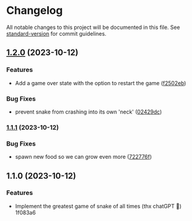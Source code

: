 # Changelog

All notable changes to this project will be documented in this file. See [standard-version](https://github.com/conventional-changelog/standard-version) for commit guidelines.

## [1.2.0](https://github.com/dleitter/conventional-snake/compare/v1.1.1...v1.2.0) (2023-10-12)


### Features

* Add a game over state with the option to restart the game ([f2502eb](https://github.com/dleitter/conventional-snake/commit/f2502eb3c371db69bb0d411b5e78e43321ea2749))


### Bug Fixes

* prevent snake from crashing into its own 'neck' ([02429dc](https://github.com/dleitter/conventional-snake/commit/02429dcb01976f1c4d5f708a07848582841ee6a4))

### [1.1.1](https://github.com/dleitter/conventional-snake/compare/v1.1.0...v1.1.1) (2023-10-12)


### Bug Fixes

* spawn new food so we can grow even more ([722776f](https://github.com/dleitter/conventional-snake/commit/722776f13042fb40d27571c9f6d9d8f39909e82e))

## 1.1.0 (2023-10-12)


### Features

* Implement the greatest game of snake of all times (thx chatGPT 🤫) 1f083a6
